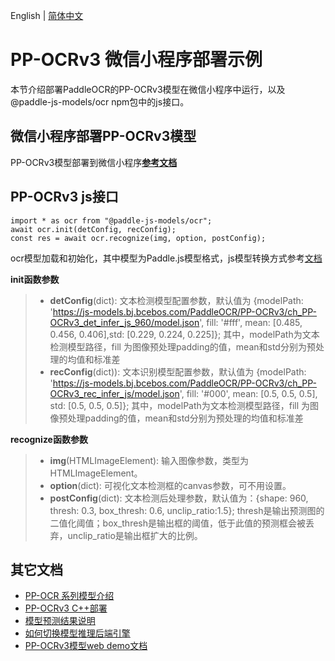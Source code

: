 English | [简体中文](README.md)
# PP-OCRv3 微信小程序部署示例

本节介绍部署PaddleOCR的PP-OCRv3模型在微信小程序中运行，以及@paddle-js-models/ocr npm包中的js接口。


## 微信小程序部署PP-OCRv3模型

PP-OCRv3模型部署到微信小程序[**参考文档**](../../../../application/js/mini_program)


## PP-OCRv3 js接口

```
import * as ocr from "@paddle-js-models/ocr";
await ocr.init(detConfig, recConfig);
const res = await ocr.recognize(img, option, postConfig);
```
ocr模型加载和初始化，其中模型为Paddle.js模型格式，js模型转换方式参考[文档](../../../../application/js/web_demo/README.md)

**init函数参数**

> * **detConfig**(dict): 文本检测模型配置参数，默认值为 {modelPath: 'https://js-models.bj.bcebos.com/PaddleOCR/PP-OCRv3/ch_PP-OCRv3_det_infer_js_960/model.json', fill: '#fff', mean: [0.485, 0.456, 0.406],std: [0.229, 0.224, 0.225]}; 其中，modelPath为文本检测模型路径，fill 为图像预处理padding的值，mean和std分别为预处理的均值和标准差
> * **recConfig**(dict)): 文本识别模型配置参数，默认值为 {modelPath: 'https://js-models.bj.bcebos.com/PaddleOCR/PP-OCRv3/ch_PP-OCRv3_rec_infer_js/model.json', fill: '#000', mean: [0.5, 0.5, 0.5], std: [0.5, 0.5, 0.5]}; 其中，modelPath为文本检测模型路径，fill 为图像预处理padding的值，mean和std分别为预处理的均值和标准差


**recognize函数参数**

> * **img**(HTMLImageElement): 输入图像参数，类型为HTMLImageElement。
> * **option**(dict): 可视化文本检测框的canvas参数，可不用设置。
> * **postConfig**(dict): 文本检测后处理参数，默认值为：{shape: 960, thresh: 0.3, box_thresh: 0.6, unclip_ratio:1.5}; thresh是输出预测图的二值化阈值；box_thresh是输出框的阈值，低于此值的预测框会被丢弃，unclip_ratio是输出框扩大的比例。


## 其它文档

- [PP-OCR 系列模型介绍](../../)
- [PP-OCRv3 C++部署](../cpp)
- [模型预测结果说明](../../../../../docs/api/vision_results/)
- [如何切换模型推理后端引擎](../../../../../docs/cn/faq/how_to_change_backend.md)
- [PP-OCRv3模型web demo文档](../../../../application/js/web_demo/README.md)
